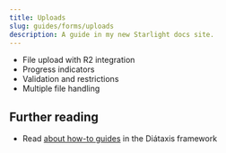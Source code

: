 ```yaml
---
title: Uploads
slug: guides/forms/uploads
description: A guide in my new Starlight docs site.
---
```


- File upload with R2 integration
- Progress indicators
- Validation and restrictions
- Multiple file handling

## Further reading

- Read [about how-to guides](https://diataxis.fr/how-to-guides/) in the Diátaxis framework
